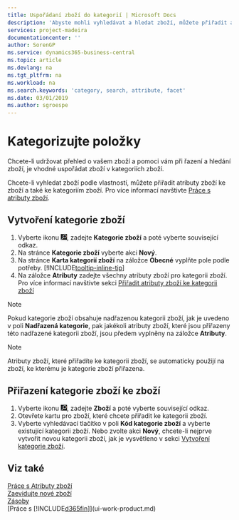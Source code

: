```yaml
---
title: Uspořádaní zboží do kategorií | Microsoft Docs
description: 'Abyste mohli vyhledávat a hledat zboží, můžete přiřadit atributy zboží a uspořádat zboží do kategorií.'
services: project-madeira
documentationcenter: ''
author: SorenGP
ms.service: dynamics365-business-central
ms.topic: article
ms.devlang: na
ms.tgt_pltfrm: na
ms.workload: na
ms.search.keywords: 'category, search, attribute, facet'
ms.date: 03/01/2019
ms.author: sgroespe
---
```

# <a name="categorize-items"></a>Kategorizujte položky
Chcete-li udržovat přehled o vašem zboží a pomoci vám při řazení a hledání zboží, je vhodné uspořádat zboží v kategoriích zboží.

Chcete-li vyhledat zboží podle vlastností, můžete přiřadit atributy zboží ke zboží a také ke kategoriím zboží. Pro více informací navštivte [Práce s atributy zboží](inventory-how-work-item-attributes.md).

## <a name="to-create-an-item-category"></a>Vytvoření kategorie zboží
1. Vyberte ikonu ![Žárovky, která otevře funkci Řekněte mi](media/ui-search/search_small.png "Řekněte mi, co chcete dělat"), zadejte **Kategorie zboží** a poté vyberte související odkaz.
2. Na stránce **Kategorie zboží** vyberte akci **Nový**.
3. Na stránce **Karta kategorií zboží** na záložce **Obecné** vyplňte pole podle potřeby. [!INCLUDE[tooltip-inline-tip](includes/tooltip-inline-tip_md.md)]
4. Na záložce **Atributy** zadejte všechny atributy zboží pro kategorii zboží. Pro více informací navštivte sekci [Přiřadit atributy zboží ke kategorii zboží](inventory-how-work-item-attributes.md#to-assign-item-attributes-to-item-categories)

> [!NOTE]  
>   Pokud kategorie zboží obsahuje nadřazenou kategorii zboží, jak je uvedeno v poli **Nadřazená kategorie**, pak jakékoli atributy zboží, které jsou přiřazeny této nadřazené kategorii zboží, jsou předem vyplněny na záložce **Atributy**.

> [!NOTE]  
>   Atributy zboží, které přiřadíte ke kategorii zboží, se automaticky použijí na zboží, ke kterému je kategorie zboží přiřazena.

## <a name="to-assign-an-item-category-to-an-item"></a>Přiřazení kategorie zboží ke zboží
1. Vyberte ikonu ![Žárovky, která otevře funkci Řekněte mi](media/ui-search/search_small.png "Řekněte mi, co chcete dělat"), zadejte **Zboží** a poté vyberte související odkaz.
2. Otevřete kartu pro zboží, které chcete přiřadit ke kategorii zboží.
3. Vyberte vyhledávací tlačítko v poli **Kód kategorie zboží** a vyberte existující kategorii zboží. Nebo zvolte akci **Nový**, chcete-li nejprve vytvořit novou kategorii zboží, jak je vysvětleno v sekci [Vytvoření kategorie zboží](inventory-how-categorize-items.md#to-create-an-item-category).

## <a name="see-also"></a>Viz také
[Práce s Atributy zboží](inventory-how-work-item-attributes.md)  
[Zaevidujte nové zboží](inventory-how-register-new-items.md)  
[Zásoby](inventory-manage-inventory.md)  
[Práce s [!INCLUDE[d365fin](includes/d365fin_md.md)]](ui-work-product.md)
